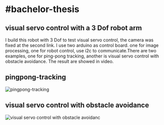 #bachelor-thesis
=================
visual servo control with a 3 Dof robot arm
-----------------------------------------------
I build this robot with 3 Dof to test visual servo control, the camera was fixed at the second link. I use two arduino as control board. one for image processing, one for robot control, use i2c to communicate.There are two examples, one for ping-pong tracking, another is visual servo control with obstacle avoidance. The result are showed in video.

pingpong-tracking
-------------------
![pingpong-tracking](https://github.com/william-in-kit/opencv-robot/blob/master/pingpong-tracking.gif)

visual servo control with obstacle avoidance
---------------------------------------------
![visual servo control with obstacle avoidanc](https://github.com/william-in-kit/opencv-robot/blob/master/visual_servo_control.gif)
